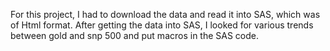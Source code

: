 For this project, I had to download the data and read it into SAS, which was of Html format. After getting the data into SAS, I looked for various trends between gold and snp 500 and put macros in the SAS code.
